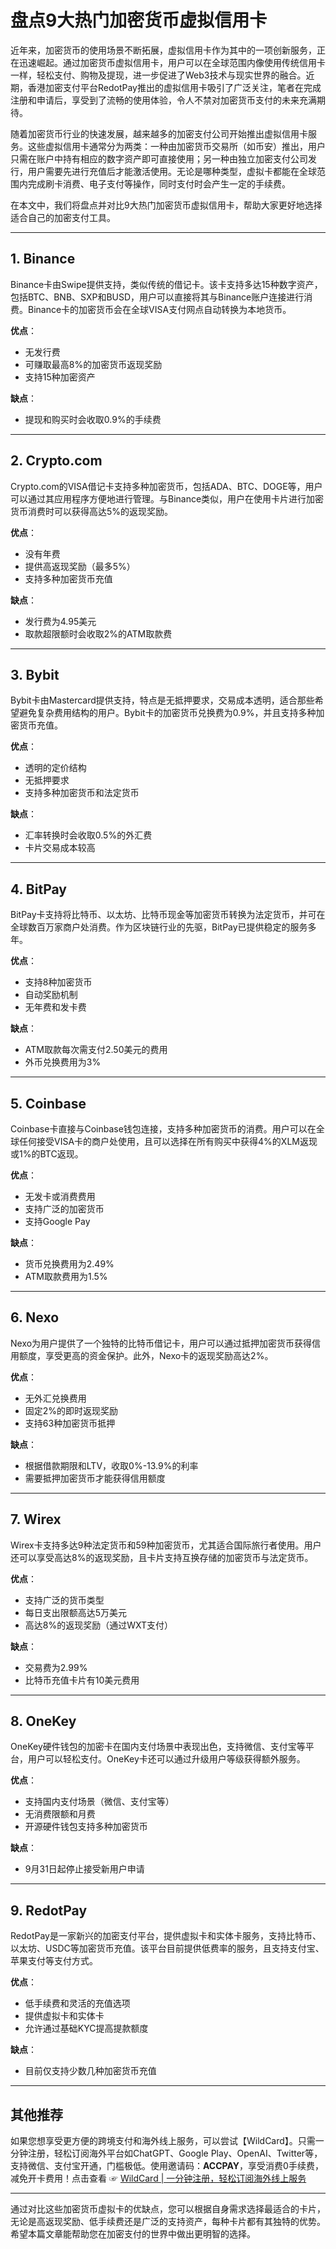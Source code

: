# 盘点9大热门加密货币虚拟信用卡



近年来，加密货币的使用场景不断拓展，虚拟信用卡作为其中的一项创新服务，正在迅速崛起。通过加密货币虚拟信用卡，用户可以在全球范围内像使用传统信用卡一样，轻松支付、购物及提现，进一步促进了Web3技术与现实世界的融合。近期，香港加密支付平台RedotPay推出的虚拟信用卡吸引了广泛关注，笔者在完成注册和申请后，享受到了流畅的使用体验，令人不禁对加密货币支付的未来充满期待。

随着加密货币行业的快速发展，越来越多的加密支付公司开始推出虚拟信用卡服务。这些虚拟信用卡通常分为两类：一种由加密货币交易所（如币安）推出，用户只需在账户中持有相应的数字资产即可直接使用；另一种由独立加密支付公司发行，用户需要先进行充值后才能激活使用。无论是哪种类型，虚拟卡都能在全球范围内完成刷卡消费、电子支付等操作，同时支付时会产生一定的手续费。

在本文中，我们将盘点并对比9大热门加密货币虚拟信用卡，帮助大家更好地选择适合自己的加密支付工具。

---

## 1. Binance

Binance卡由Swipe提供支持，类似传统的借记卡。该卡支持多达15种数字资产，包括BTC、BNB、SXP和BUSD，用户可以直接将其与Binance账户连接进行消费。Binance卡的加密货币会在全球VISA支付网点自动转换为本地货币。

**优点**：  
- 无发行费  
- 可赚取最高8%的加密货币返现奖励  
- 支持15种加密资产  

**缺点**：  
- 提现和购买时会收取0.9%的手续费

---

## 2. Crypto.com

Crypto.com的VISA借记卡支持多种加密货币，包括ADA、BTC、DOGE等，用户可以通过其应用程序方便地进行管理。与Binance类似，用户在使用卡片进行加密货币消费时可以获得高达5%的返现奖励。

**优点**：  
- 没有年费  
- 提供高返现奖励（最多5%）  
- 支持多种加密货币充值  

**缺点**：  
- 发行费为4.95美元  
- 取款超限额时会收取2%的ATM取款费  

---

## 3. Bybit

Bybit卡由Mastercard提供支持，特点是无抵押要求，交易成本透明，适合那些希望避免复杂费用结构的用户。Bybit卡的加密货币兑换费为0.9%，并且支持多种加密货币充值。

**优点**：  
- 透明的定价结构  
- 无抵押要求  
- 支持多种加密货币和法定货币  

**缺点**：  
- 汇率转换时会收取0.5%的外汇费  
- 卡片交易成本较高

---

## 4. BitPay

BitPay卡支持将比特币、以太坊、比特币现金等加密货币转换为法定货币，并可在全球数百万家商户处消费。作为区块链行业的先驱，BitPay已提供稳定的服务多年。

**优点**：  
- 支持8种加密货币  
- 自动奖励机制  
- 无年费和发卡费  

**缺点**：  
- ATM取款每次需支付2.50美元的费用  
- 外币兑换费用为3%

---

## 5. Coinbase

Coinbase卡直接与Coinbase钱包连接，支持多种加密货币的消费。用户可以在全球任何接受VISA卡的商户处使用，且可以选择在所有购买中获得4%的XLM返现或1%的BTC返现。

**优点**：  
- 无发卡或消费费用  
- 支持广泛的加密货币  
- 支持Google Pay  

**缺点**：  
- 货币兑换费用为2.49%  
- ATM取款费用为1.5%

---

## 6. Nexo

Nexo为用户提供了一个独特的比特币借记卡，用户可以通过抵押加密货币获得信用额度，享受更高的资金保护。此外，Nexo卡的返现奖励高达2%。

**优点**：  
- 无外汇兑换费用  
- 固定2%的即时返现奖励  
- 支持63种加密货币抵押  

**缺点**：  
- 根据借款期限和LTV，收取0%-13.9%的利率  
- 需要抵押加密货币才能获得信用额度  

---

## 7. Wirex

Wirex卡支持多达9种法定货币和59种加密货币，尤其适合国际旅行者使用。用户还可以享受高达8%的返现奖励，且卡片支持互换存储的加密货币与法定货币。

**优点**：  
- 支持广泛的货币类型  
- 每日支出限额高达5万美元  
- 高达8%的返现奖励（通过WXT支付）  

**缺点**：  
- 交易费为2.99%  
- 比特币充值卡片有10美元费用  

---

## 8. OneKey

OneKey硬件钱包的加密卡在国内支付场景中表现出色，支持微信、支付宝等平台，用户可以轻松支付。OneKey卡还可以通过升级用户等级获得额外服务。

**优点**：  
- 支持国内支付场景（微信、支付宝等）  
- 无消费限额和月费  
- 开源硬件钱包支持多种加密货币  

**缺点**：  
- 9月31日起停止接受新用户申请  

---

## 9. RedotPay

RedotPay是一家新兴的加密支付平台，提供虚拟卡和实体卡服务，支持比特币、以太坊、USDC等加密货币充值。该平台目前提供低费率的服务，且支持支付宝、苹果支付等支付方式。

**优点**：  
- 低手续费和灵活的充值选项  
- 提供虚拟卡和实体卡  
- 允许通过基础KYC提高提款额度  

**缺点**：  
- 目前仅支持少数几种加密货币充值

---

## 其他推荐

如果您想享受更方便的跨境支付和海外线上服务，可以尝试【WildCard】。只需一分钟注册，轻松订阅海外平台如ChatGPT、Google Play、OpenAI、Twitter等，支持微信、支付宝开通，门槛极低。使用邀请码：**ACCPAY**，享受消费0手续费，减免开卡费用！点击查看 ☞ [WildCard | 一分钟注册，轻松订阅海外线上服务](https://bit.ly/bewildcard)

---

通过对比这些加密货币虚拟卡的优缺点，您可以根据自身需求选择最适合的卡片，无论是高返现奖励、低手续费还是广泛的支持资产，每种卡片都有其独特的优势。希望本篇文章能帮助您在加密支付的世界中做出更明智的选择。

